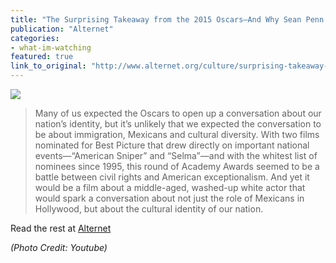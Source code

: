 ```yaml
---
title: "The Surprising Takeaway from the 2015 Oscars—And Why Sean Penn's Joke Fell Flat"
publication: "Alternet"
categories: 
- what-im-watching
featured: true
link_to_original: "http://www.alternet.org/culture/surprising-takeaway-2015-oscars-and-why-sean-penns-joke-fell-flat"
---
```

![](/assets/img/innaritu.png)

> Many of us expected the Oscars to open up a conversation about our nation’s identity, but it’s unlikely that we expected the conversation to be about immigration, Mexicans and cultural diversity. With two films nominated for Best Picture that drew directly on important national events—“American Sniper” and “Selma”—and with the whitest list of nominees since 1995, this round of Academy Awards seemed to be a battle between civil rights and American exceptionalism. And yet it would be a film about a middle-aged, washed-up white actor that would spark a conversation about not just the role of Mexicans in Hollywood, but about the cultural identity of our nation.

Read the rest at [Alternet](http://www.alternet.org/culture/surprising-takeaway-2015-oscars-and-why-sean-penns-joke-fell-flat)

_(Photo Credit: Youtube)_

